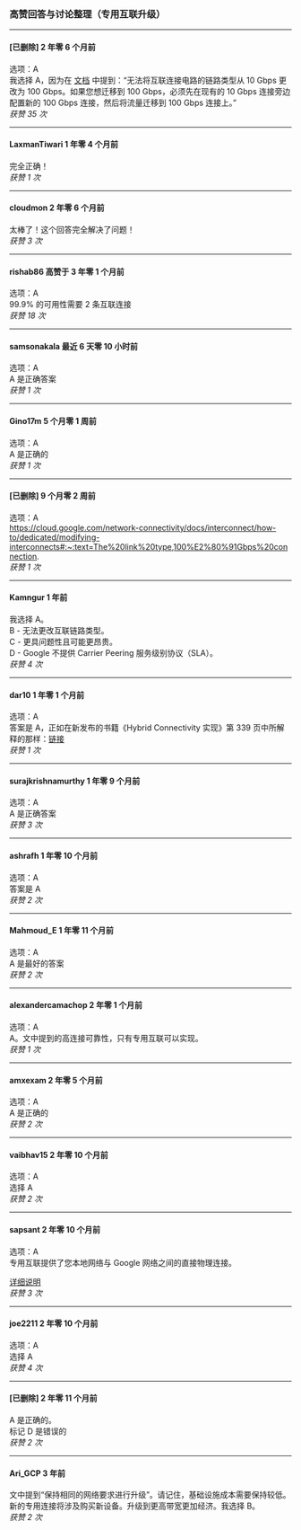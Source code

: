 ### 高赞回答与讨论整理（专用互联升级）
  
  ---
  
  #### [已删除] 2 年零 6 个月前    
  选项：A    
  我选择 A，因为在 [文档](https://cloud.google.com/network-connectivity/docs/interconnect/how-to/dedicated/modifying-interconnects) 中提到：“无法将互联连接电路的链路类型从 10 Gbps 更改为 100 Gbps。如果您想迁移到 100 Gbps，必须先在现有的 10 Gbps 连接旁边配置新的 100 Gbps 连接，然后将流量迁移到 100 Gbps 连接上。”  
  *获赞 35 次*
  
  ---
  
  #### LaxmanTiwari 1 年零 4 个月前    
  完全正确！  
  *获赞 1 次*
  
  ---
  
  #### cloudmon 2 年零 6 个月前    
  太棒了！这个回答完全解决了问题！  
  *获赞 3 次*
  
  ---
  
  #### rishab86 高赞于 3 年零 1 个月前    
  选项：A    
  99.9% 的可用性需要 2 条互联连接  
  *获赞 18 次*
  
  ---
  
  #### samsonakala 最近 6 天零 10 小时前    
  选项：A    
  A 是正确答案  
  *获赞 1 次*
  
  ---
  
  #### Gino17m 5 个月零 1 周前    
  选项：A    
  A 是正确的  
  *获赞 1 次*
  
  ---
  
  #### [已删除] 9 个月零 2 周前    
  选项：A    
  https://cloud.google.com/network-connectivity/docs/interconnect/how-to/dedicated/modifying-interconnects#:~:text=The%20link%20type,100%E2%80%91Gbps%20connection.  
  *获赞 1 次*
  
  ---
  
  #### Kamngur 1 年前    
  我选择 A。    
  B - 无法更改互联链路类型。    
  C - 更具问题性且可能更昂贵。    
  D - Google 不提供 Carrier Peering 服务级别协议（SLA）。  
  *获赞 4 次*
  
  ---
  
  #### dar10 1 年零 1 个月前    
  选项：A    
  答案是 A，正如在新发布的书籍《Hybrid Connectivity 实现》第 339 页中所解释的那样：[链接](https://a.co/d/asbIhln)  
  *获赞 1 次*
  
  ---
  
  #### surajkrishnamurthy 1 年零 9 个月前    
  选项：A    
  A 是正确答案  
  *获赞 3 次*
  
  ---
  
  #### ashrafh 1 年零 10 个月前    
  选项：A    
  答案是 A  
  *获赞 2 次*
  
  ---
  
  #### Mahmoud_E 1 年零 11 个月前    
  选项：A    
  A 是最好的答案  
  *获赞 2 次*
  
  ---
  
  #### alexandercamachop 2 年零 1 个月前    
  选项：A    
  A。文中提到的高连接可靠性，只有专用互联可以实现。  
  *获赞 1 次*
  
  ---
  
  #### amxexam 2 年零 5 个月前    
  选项：A    
  A 是正确的  
  *获赞 2 次*
  
  ---
  
  #### vaibhav15 2 年零 10 个月前    
  选项：A    
  选择 A  
  *获赞 2 次*
  
  ---
  
  #### sapsant 2 年零 10 个月前    
  选项：A    
  专用互联提供了您本地网络与 Google 网络之间的直接物理连接。  
  
  [详细说明](https://cloud.google.com/network-connectivity/docs/interconnect/concepts/dedicated-overview)  
  *获赞 3 次*
  
  ---
  
  #### joe2211 2 年零 10 个月前    
  选项：A    
  选择 A  
  *获赞 4 次*
  
  ---
  
  #### [已删除] 2 年零 11 个月前    
  A 是正确的。    
  标记 D 是错误的  
  *获赞 2 次*
  
  ---
  
  #### Ari_GCP 3 年前    
  文中提到“保持相同的网络要求进行升级”。请记住，基础设施成本需要保持较低。新的专用连接将涉及购买新设备。升级到更高带宽更加经济。我选择 B。  
  *获赞 2 次*
  